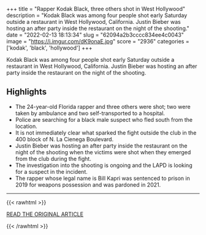 +++
title = "Rapper Kodak Black, three others shot in West Hollywood"
description = "Kodak Black was among four people shot early Saturday outside a restaurant in West Hollywood, California. Justin Bieber was hosting an after party inside the restaurant on the night of the shooting."
date = "2022-02-13 18:13:34"
slug = "62094a2b3cccc834ee4c0043"
image = "https://i.imgur.com/dK9onaE.jpg"
score = "2936"
categories = ['kodak', 'black', 'hollywood']
+++

Kodak Black was among four people shot early Saturday outside a restaurant in West Hollywood, California. Justin Bieber was hosting an after party inside the restaurant on the night of the shooting.

## Highlights

- The 24-year-old Florida rapper and three others were shot; two were taken by ambulance and two self-transported to a hospital.
- Police are searching for a black male suspect who fled south from the location.
- It is not immediately clear what sparked the fight outside the club in the 400 block of N. La Cienega Boulevard.
- Justin Bieber was hosting an after party inside the restaurant on the night of the shooting when the victims were shot when they emerged from the club during the fight.
- The investigation into the shooting is ongoing and the LAPD is looking for a suspect in the incident.
- The rapper whose legal name is Bill Kapri was sentenced to prison in 2019 for weapons possession and was pardoned in 2021.

---

{{< rawhtml >}}
  <p class="article-category">
    <a target="_blank" href="https://www.nbcnews.com/news/rapper-kodak-black-shot-west-hollywood-super-bowl-weekend-rcna16009?utm_source=facebook&amp;utm_medium=news_tab">READ THE ORIGINAL ARTICLE</a>
  </p>
{{< /rawhtml >}}
